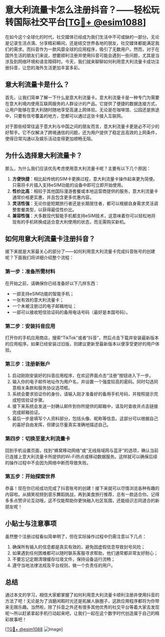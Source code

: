# 意大利流量卡怎么注册抖音？——轻松玩转国际社交平台[[TG💪+ @esim1088](https://t.me/s/esim1088)]

在如今这个全球化的时代，社交媒体已经成为我们生活中不可或缺的一部分。无论是记录生活点滴、分享精彩瞬间，还是结交世界各地的朋友，社交媒体都能满足我们的需求。而抖音作为一款风靡全球的应用程序，吸引了无数用户。然而，对于在国外生活的朋友们来说，想要顺利注册并使用抖音可能会遇到一些问题，尤其是当涉及到网络环境和语言障碍时。今天，我们就来聊聊如何利用意大利流量卡成功注册抖音，让您的海外生活更加丰富多彩。

## 意大利流量卡是什么？

首先，让我们简单了解一下什么是意大利流量卡。意大利流量卡是一种专门为需要在意大利境内使用互联网服务的人群设计的产品。它提供了便捷的数据连接方式，让用户能够在意大利随时随地享受高速上网体验。无论是在咖啡馆、公园还是旅途中，只要有信号覆盖的地方，您都可以通过这张卡接入互联网。

对于那些经常往返于意大利与中国之间的朋友而言，意大利流量卡更是必不可少的好帮手。它不仅解决了跨境通信的问题，还为用户提供了稳定且高效的上网条件，使得日常沟通以及娱乐活动变得更加顺畅无阻。

## 为什么选择意大利流量卡？

那么，为什么我们应该优先考虑使用意大利流量卡呢？主要有以下几个原因：

1. **方便快捷**：相比起传统的SIM卡更换过程，意大利流量卡操作起来更为简便。只需将卡片插入支持eSIM功能的设备中即可立即开始使用。
2. **性价比高**：相较于其他国际漫游套餐或本地运营商提供的服务，意大利流量卡通常价格更实惠，并且包含更多优惠内容。
3. **灵活性强**：无论你是短期旅行者还是长期居住者，都可以根据自身需求灵活调整套餐类型，以获得最佳性价比。
4. **兼容性强**：大多数现代智能手机都支持eSIM技术，这意味着你可以轻松地将现有的手机转换成适合意大利使用的状态，而无需购买新机。

## 如何用意大利流量卡注册抖音？

接下来就是大家最关心的部分了——如何利用意大利流量卡完成抖音账号的创建呢？下面我们将详细介绍整个流程：

### 第一步：准备所需材料

在开始之前，请确保你已经准备好以下几样东西：
- 一部支持eSIM功能的智能手机；
- 一张有效的意大利流量卡；
- 一个未被注册过的电子邮箱地址；
- 一部可以接收短信验证码的备用电话号码（最好是本国号码）。

### 第二步：安装抖音应用

打开你的手机应用商店，搜索“TikTok”或者“抖音”，然后点击下载并安装最新版本的应用程序。如果已经安装过旧版，则建议更新至最新版本以便享受更好的用户体验。

### 第三步：注册新账户

1. 启动刚刚安装好的抖音应用程序，在欢迎界面点击“注册”按钮进入下一步。
2. 输入你的电子邮件地址作为用户名，并设置一个强度较高的密码。同时勾选同意相关条款和服务协议选项框。
3. 系统会要求验证你的身份，请输入刚才准备好的备用手机号码，并按照提示完成短信验证步骤。
4. 接下来系统会发送一封确认邮件到你所提供的邮箱中，请及时查收并点击链接完成邮箱验证。
5. 最后一步是填写个人资料部分，包括头像、昵称等信息。这部分可以根据自己的喜好自由发挥，但建议尽量真实准确地描述自己。

### 第四步：切换至意大利流量卡

回到手机设置页面，找到“蜂窝移动网络”或“无线局域网与蓝牙”的选项，确认当前已连接上意大利流量卡所提供的Wi-Fi热点或移动数据服务。这样就可以确保后续的操作过程中不会因为网络中断而导致失败。

### 第五步：开始探索世界

恭喜！现在你已经成功完成了抖音账号的创建！接下来就可以尽情浏览各种有趣的内容啦。从搞笑视频到音乐舞蹈挑战，再到美食旅行推荐，总有一款适合你。记得多多点赞评论互动哦，这不仅能帮助你更快融入社区氛围，还能结识志同道合的新朋友呢！

## 小贴士与注意事项

虽然整个注册过程看似简单明了，但在实际操作过程中仍需注意以下几点：

1. 确保所有输入的信息都是真实有效的，避免因虚假信息导致封号风险；
2. 如果遇到任何困难都可以随时联系客服寻求帮助，他们通常都非常友好耐心；
3. 不要忘记定期清理缓存垃圾文件，保持设备运行流畅；
4. 遵守当地法律法规及平台规则，做一个负责任的用户。

## 总结

通过本文的学习，相信大家都掌握了如何利用意大利流量卡顺利注册并使用抖音的方法了吧！无论是为了消磨闲暇时光还是拓展人脉圈子，这款应用程序都将为你带来无限乐趣。当然啦，除了抖音之外还有很多其他优秀的社交平台等着大家去发现呢～所以赶紧拿起手机行动起来吧，让我们一起在这个数字时代创造属于自己的精彩故事吧！

[[TG💪+ @esim1088](https://t.me/s/esim1088) ![Image](https://i.postimg.cc/4NQfJmqS/Snipaste-2025-05-13-00-14-12.png)]